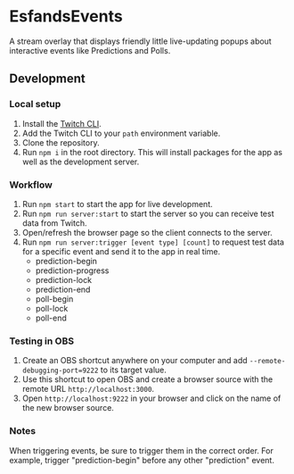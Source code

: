 # EsfandsEvents

A stream overlay that displays friendly little live-updating popups about interactive events like Predictions and Polls.

## Development

### Local setup

1. Install the [Twitch CLI](https://dev.twitch.tv/docs/cli).
1. Add the Twitch CLI to your `path` environment variable.
1. Clone the repository.
1. Run `npm i` in the root directory. This will install packages for the app as well as the development server.

### Workflow

1. Run `npm start` to start the app for live development.
1. Run `npm run server:start` to start the server so you can receive test data from Twitch.
1. Open/refresh the browser page so the client connects to the server.
1. Run `npm run server:trigger [event type] [count]` to request test data for a specific event and send it to the app in real time.
    - prediction-begin
    - prediction-progress
    - prediction-lock
    - prediction-end
    - poll-begin
    - poll-lock
    - poll-end

### Testing in OBS

1. Create an OBS shortcut anywhere on your computer and add `--remote-debugging-port=9222` to its target value.
1. Use this shortcut to open OBS and create a browser source with the remote URL `http://localhost:3000`.
1. Open `http://localhost:9222` in your browser and click on the name of the new browser source.

### Notes

When triggering events, be sure to trigger them in the correct order. For example, trigger "prediction-begin" before any other "prediction" event.
